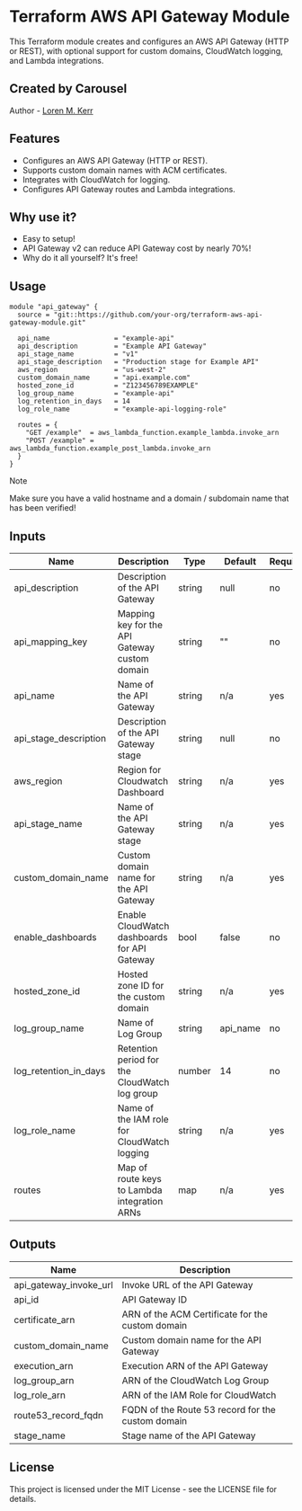 # Terraform AWS API Gateway Module

This Terraform module creates and configures an AWS API Gateway (HTTP or REST), with optional support for custom domains, CloudWatch logging, and Lambda integrations.

## Created by Carousel

Author - [Loren M. Kerr](https://github.com/lmkerr 'Github Page for Loren M. Kerr')

## Features

- Configures an AWS API Gateway (HTTP or REST).
- Supports custom domain names with ACM certificates.
- Integrates with CloudWatch for logging.
- Configures API Gateway routes and Lambda integrations.

## Why use it?

- Easy to setup!
- API Gateway v2 can reduce API Gateway cost by nearly 70%!
- Why do it all yourself? It's free!

## Usage

```hcl
module "api_gateway" {
  source = "git::https://github.com/your-org/terraform-aws-api-gateway-module.git"

  api_name                = "example-api"
  api_description         = "Example API Gateway"
  api_stage_name          = "v1"
  api_stage_description   = "Production stage for Example API"
  aws_region              = "us-west-2"
  custom_domain_name      = "api.example.com"
  hosted_zone_id          = "Z123456789EXAMPLE"
  log_group_name          = "example-api"
  log_retention_in_days   = 14
  log_role_name           = "example-api-logging-role"

  routes = {
    "GET /example"  = aws_lambda_function.example_lambda.invoke_arn
    "POST /example" = aws_lambda_function.example_post_lambda.invoke_arn
  }
}
```

> [!NOTE]
> Make sure you have a valid hostname and a domain / subdomain name that has been verified!

## Inputs

| Name                       | Description                                      | Type   | Default          | Required |
|----------------------------|--------------------------------------------------|--------|------------------|----------|
| api_description            | Description of the API Gateway                   | string | null             | no       |
| api_mapping_key            | Mapping key for the API Gateway custom domain    | string | ""               | no       |
| api_name                   | Name of the API Gateway                          | string | n/a              | yes      |
| api_stage_description      | Description of the API Gateway stage             | string | null             | no       |
| aws_region                 | Region for Cloudwatch Dashboard                  | string | n/a              | yes      |
| api_stage_name             | Name of the API Gateway stage                    | string | n/a              | yes      |
| custom_domain_name         | Custom domain name for the API Gateway           | string | n/a              | yes      |
| enable_dashboards          | Enable CloudWatch dashboards for API Gateway     | bool   | false            | no       |
| hosted_zone_id             | Hosted zone ID for the custom domain             | string | n/a              | yes      |
| log_group_name             | Name of Log Group                                | string | api_name         | no       |
| log_retention_in_days      | Retention period for the CloudWatch log group    | number | 14               | no       |
| log_role_name              | Name of the IAM role for CloudWatch logging      | string | n/a              | yes      |
| routes                     | Map of route keys to Lambda integration ARNs     | map    | n/a              | yes      |


## Outputs

| Name                   | Description                                       |
|------------------------|---------------------------------------------------|
| api_gateway_invoke_url | Invoke URL of the API Gateway                     |
| api_id                 | API Gateway ID                                    |
| certificate_arn        | ARN of the ACM Certificate for the custom domain  |
| custom_domain_name     | Custom domain name for the API Gateway            |
| execution_arn          | Execution ARN of the API Gateway                  |
| log_group_arn          | ARN of the CloudWatch Log Group                   |
| log_role_arn           | ARN of the IAM Role for CloudWatch                |
| route53_record_fqdn    | FQDN of the Route 53 record for the custom domain |
| stage_name             | Stage name of the API Gateway                     |

## License

This project is licensed under the MIT License - see the LICENSE file for details.
